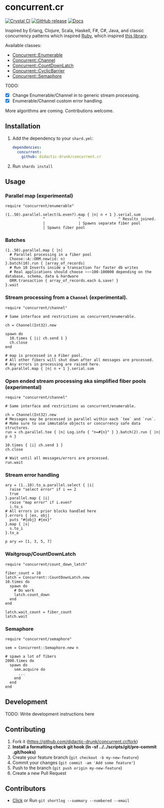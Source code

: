 # concurrent.cr
[![Crystal CI](https://github.com/didactic-drunk/concurrent.cr/actions/workflows/crystal.yml/badge.svg)](https://github.com/didactic-drunk/concurrent.cr/actions/workflows/crystal.yml)
[![GitHub release](https://img.shields.io/github/release/didactic-drunk/concurrent.cr.svg)](https://github.com/didactic-drunk/concurrent.cr/releases)
[![Docs](https://img.shields.io/badge/docs-available-brightgreen.svg)](https://didactic-drunk.github.io/concurrent.cr/main)

Inspired by Erlang, Clojure, Scala, Haskell, F#, C#, Java, and classic concurrency patterns which inspired 
[Ruby](https://github.com/ruby-concurrency/concurrent-ruby), 
which inspired [this library](https://github.com/didactic-drunk/concurrent.cr).

Available classes:
* [Concurrent::Enumerable](https://didactic-drunk.github.io/concurrent.cr/Concurrent/Stream.html)
* [Concurrent::Channel](https://didactic-drunk.github.io/concurrent.cr/Concurrent/Stream.html)
* [Concurrent::CountDownLatch](https://didactic-drunk.github.io/concurrent.cr/Concurrent/CountDownLatch.html)
* [Concurrent::CyclicBarrier](https://didactic-drunk.github.io/concurrent.cr/Concurrent/CyclicBarrier.html)
* [Concurrent::Semaphore](https://didactic-drunk.github.io/concurrent.cr/Concurrent/Semaphore.html)

TODO:
* [x] Change Enumerable/Channel in to generic stream processing.
* [x] Enumerable/Channel custom error handling.

More algorithms are coming.  Contributions welcome.

## Installation

1. Add the dependency to your `shard.yml`:

   ```yaml
   dependencies:
     concurrent:
       github: didactic-drunk/concurrent.cr
   ```

2. Run `shards install`

## Usage

### Parallel map (experimental)
```crystal
require "concurrent/enumerable"

(1..50).parallel.select(&.even?).map { |n| n + 1 }.serial.sum
                 ^               ^                 ^ Results joined.
                 |               | Spawns separate fiber pool
                 | Spawns fiber pool
```


### Batches
```crystal
(1..50).parallel.map { |n|
  # Parallel processing in a fiber pool
  Choose::A::ORM.new(id: n)
}.batch(10).run { |array_of_records|
  # Run 10 Inserts inside a transaction for faster db writes
  # Real applications should choose ~~~100-100000 depending on the database, schema, data & hardware
  ORM.transaction { array_of_records.each &.save! }
}.wait
```

### Stream processing from a `Channel` (experimental).
```crystal
require "concurrent/channel"

# Same interface and restrictions as concurrent/enumerable.

ch = Channel(Int32).new

spawn do
  10.times { |i| ch.send 1 }
  ch.close
end

# map is processed in a Fiber pool.
# All other fibers will shut down after all messages are processed.
# Any errors in processing are raised here.
ch.parallel.map { |n| n + 1 }.serial.sum
```

### Open ended stream processing aka simplified fiber pools (experimental)
```crystal
require "concurrent/channel"

# Same interface and restrictions as concurrent/enumerable.

ch = Channel(Int32).new
# Messages may be processed in parallel within each `tee` and `run`.
# Make sure to use immutable objects or concurrency safe data structures.
run = ch.parallel.tee { |n| Log.info { "n=#{n}" } }.batch(2).run { |n| p n }

10.times { |i| ch.send 1 }
ch.close

# Wait until all messages/errors are processed.
run.wait
```

### Stream error handling
```crystal
ary = (1..10).to_a.parallel.select { |i|
  raise "select error" if i == 2
  true
}.parallel.map { |i|
  raise "map error" if i.even?
  i.to_s
# All errors in prior blocks handled here
}.errors { |ex, obj|
  puts "#{obj} #{ex}"
}.map { |s|
  s.to_i
}.to_a

p ary => [1, 3, 5, 7]
```

### Waitgroup/CountDownLatch
```crystal
require "concurrent/count_down_latch"

fiber_count = 10
latch = Concurrent::CountDownLatch.new
10.times do
  spawn do
    # Do work
    latch.count_down
  end
end

latch.wait_count = fiber_count
latch.wait
```

### Semaphore

```crystal
require "concurrent/semaphore"

sem = Concurrent::Semaphore.new n

# spawn a lot of fibers
2000.times do
  spawn do
    sem.acquire do
      ...
    end
  end
end
```

## Development

TODO: Write development instructions here

## Contributing

1. Fork it (<https://github.com/didactic-drunk/concurrent.cr/fork>)
2. **Install a formatting check git hook (ln -sf ../../scripts/git/pre-commit .git/hooks)**
3. Create your feature branch (`git checkout -b my-new-feature`)
4. Commit your changes (`git commit -am 'Add some feature'`)
5. Push to the branch (`git push origin my-new-feature`)
6. Create a new Pull Request

## Contributors

- [Click](https://github.com/didactic-drunk/concurrent.cr/graphs/contributors) or Run `git shortlog --summary --numbered --email`
